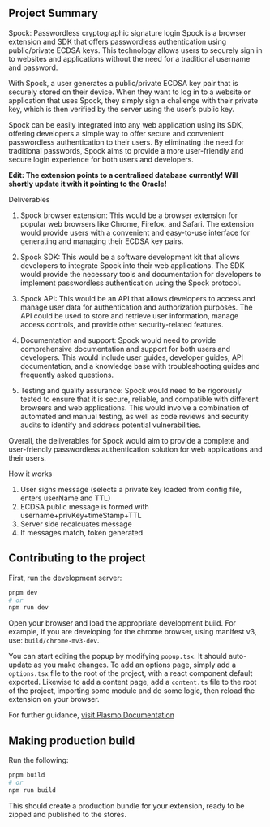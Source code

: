 ## Project Summary

Spock: Passwordless cryptographic signature login
Spock is a browser extension and SDK that offers passwordless authentication using public/private ECDSA keys. This technology allows users to securely sign in to websites and applications without the need for a traditional username and password.

With Spock, a user generates a public/private ECDSA key pair that is securely stored on their device. When they want to log in to a website or application that uses Spock, they simply sign a challenge with their private key, which is then verified by the server using the user’s public key.

Spock can be easily integrated into any web application using its SDK, offering developers a simple way to offer secure and convenient passwordless authentication to their users. By eliminating the need for traditional passwords, Spock aims to provide a more user-friendly and secure login experience for both users and developers.

**Edit: The extension points to a centralised database currently! Will shortly update it with it pointing to the Oracle!**

Deliverables

1. Spock browser extension: This would be a browser extension for popular web browsers like Chrome, Firefox, and Safari. The extension would provide users with a convenient and easy-to-use interface for generating and managing their ECDSA key pairs.

2. Spock SDK: This would be a software development kit that allows developers to integrate Spock into their web applications. The SDK would provide the necessary tools and documentation for developers to implement passwordless authentication using the Spock protocol.

3. Spock API: This would be an API that allows developers to access and manage user data for authentication and authorization purposes. The API could be used to store and retrieve user information, manage access controls, and provide other security-related features.

4. Documentation and support: Spock would need to provide comprehensive documentation and support for both users and developers. This would include user guides, developer guides, API documentation, and a knowledge base with troubleshooting guides and frequently asked questions.

5. Testing and quality assurance: Spock would need to be rigorously tested to ensure that it is secure, reliable, and compatible with different browsers and web applications. This would involve a combination of automated and manual testing, as well as code reviews and security audits to identify and address potential vulnerabilities.

Overall, the deliverables for Spock would aim to provide a complete and user-friendly passwordless authentication solution for web applications and their users.

How it works
1. User signs message (selects a private key loaded from config file, enters userName and TTL)
2. ECDSA public message is formed with username+privKey+timeStamp+TTL
3. Server side recalcuates message
4. If messages match, token generated

## Contributing to the project

First, run the development server:

```bash
pnpm dev
# or
npm run dev
```

Open your browser and load the appropriate development build. For example, if you are developing for the chrome browser, using manifest v3, use: `build/chrome-mv3-dev`.

You can start editing the popup by modifying `popup.tsx`. It should auto-update as you make changes. To add an options page, simply add a `options.tsx` file to the root of the project, with a react component default exported. Likewise to add a content page, add a `content.ts` file to the root of the project, importing some module and do some logic, then reload the extension on your browser.

For further guidance, [visit Plasmo Documentation](https://docs.plasmo.com/)

## Making production build

Run the following:

```bash
pnpm build
# or
npm run build
```

This should create a production bundle for your extension, ready to be zipped and published to the stores.
